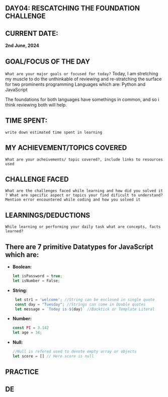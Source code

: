 ## DAY04: RESCATCHING THE FOUNDATION CHALLENGE

## CURRENT DATE: 
**2nd June, 2024**

## GOAL/FOCUS OF THE DAY
`What are your major goals or focused for today?`
Today, I am stretching my muscle to do the unthinkable of reviewing and re-stratching the surface for two prominents programming Languages which are: Python and JavaScript

The foundations for both languages have somethings in common, and so i think reviewing both will help.

## TIME SPENT:
`write down estimated time spent in learning`

## MY ACHIEVEMENT/TOPICS COVERED
`What are your acheivements/ topic covered?, include links to resources used`


## CHALLENGE FACED
```What are the challenges faced while learning and how did you solved it ? What are specific aspect or topics your find dificult to understand?Mention error encountered while coding and how you solved it```




## LEARNINGS/DEDUCTIONS
`While learning or performing your daily task what are concepts, facts learned?`

## There are 7 primitive Datatypes for JavaScript which are:
* **Boolean:** 
  ```javaScript
  let isPassword = true;
  let isNumber = False;
  ```
* **String:**
  ```javaScript
   let str1 = 'welcome'; //String can be enclosed in single quote 
   const day = "Tuesday"; //Strings can come in Double quotes
   let message = `Today is ${day}` //Backtick or Template Literal
* **Number:**
  ```javaScript
  const PI = 3.142
  let age = 34;
  ```
* **Null:**
  ```javaScript
  //Null is refered used to denote empty array or objects 
  let score = [] // Here score is null
  ```



## PRACTICE





## DE